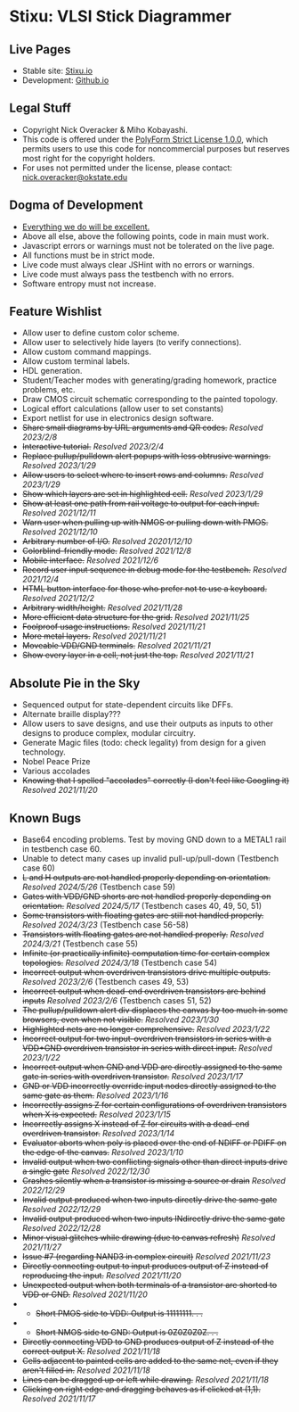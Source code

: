 # Stixu: VLSI Stick Diagrammer

## Live Pages
* Stable site: [Stixu.io](https://stixu.io)
* Development: [Github.io](https://nickoveracker.github.io/StickDiagrammer)

## Legal Stuff
* Copyright Nick Overacker & Miho Kobayashi.
* This code is offered under the [PolyForm Strict License 1.0.0](https://polyformproject.org/licenses/strict/1.0.0/), which permits users to use this code for noncommercial purposes but reserves most right for the copyright holders.
* For uses not permitted under the license, please contact: [nick.overacker@okstate.edu](mailto:nick.overacker@okstate.edu)

## Dogma of Development
* [Everything we do will be excellent.](https://www.researchgate.net/profile/Mark-Rockley-2)
* Above all else, above the following points, code in main must work.
* Javascript errors or warnings must not be tolerated on the live page.
* All functions must be in strict mode.
* Live code must always clear JSHint with no errors or warnings.
* Live code must always pass the testbench with no errors.
* Software entropy must not increase.

## Feature Wishlist
* Allow user to define custom color scheme.
* Allow user to selectively hide layers (to verify connections).
* Allow custom command mappings.
* Allow custom terminal labels.
* HDL generation.
* Student/Teacher modes with generating/grading homework, practice problems, etc.
* Draw CMOS circuit schematic corresponding to the painted topology.
* Logical effort calculations (allow user to set constants)
* Export netlist for use in electronics design software.
* ~~Share small diagrams by URL arguments and QR codes.~~ *Resolved 2023/2/8*
* ~~Interactive tutorial.~~ *Resolved 2023/2/4*
* ~~Replace pullup/pulldown alert popups with less obtrusive warnings.~~ *Resolved 2023/1/29*
* ~~Allow users to select where to insert rows and columns.~~ *Resolved 2023/1/29*
* ~~Show which layers are set in highlighted cell.~~ *Resolved 2023/1/29*
* ~~Show at least one path from rail voltage to output for each input.~~ *Resolved 2021/12/11*
* ~~Warn user when pulling up with NMOS or pulling down with PMOS.~~ *Resolved 2021/12/10*
* ~~Arbitrary number of I/O.~~ *Resolved 20201/12/10*
* ~~Colorblind-friendly mode.~~ *Resolved 2021/12/8*
* ~~Mobile interface.~~ *Resolved 2021/12/6*
* ~~Record user input sequence in debug mode for the testbench.~~ *Resolved 2021/12/4*
* ~~HTML button interface for those who prefer not to use a keyboard.~~ *Resolved 2021/12/2*
* ~~Arbitrary width/height.~~ *Resolved 2021/11/28*
* ~~More efficient data structure for the grid.~~ *Resolved 2021/11/25*
* ~~Foolproof usage instructions.~~ *Resolved 2021/11/21*
* ~~More metal layers.~~ *Resolved 2021/11/21*
* ~~Moveable VDD/GND terminals.~~ *Resolved 2021/11/21*
* ~~Show every layer in a cell, not just the top.~~ *Resolved 2021/11/21*

## Absolute Pie in the Sky
* Sequenced output for state-dependent circuits like DFFs.
* Alternate braille display???
* Allow users to save designs, and use their outputs as inputs to other designs to produce complex, modular circuitry.
* Generate Magic files (todo: check legality) from design for a given technology.
* Nobel Peace Prize
* Various accolades
* ~~Knowing that I spelled "accolades" correctly (I don't feel like Googling it)~~ *Resolved 2021/11/20*

## Known Bugs
* Base64 encoding problems. Test by moving GND down to a METAL1 rail in testbench case 60.
* Unable to detect many cases up invalid pull-up/pull-down (Testbench case 60)
* ~~L and H outputs are not handled properly depending on orientation.~~ *Resolved 2024/5/26* (Testbench case 59)
* ~~Gates with VDD/GND shorts are not handled properly depending on orientation.~~ *Resolved 2024/5/17* (Testbench cases 40, 49, 50, 51)
* ~~Some transistors with floating gates are still not handled properly.~~ *Resolved 2024/3/23* (Testbench case 56-58)
* ~~Transistors with floating gates are not handled properly.~~ *Resolved 2024/3/21* (Testbench case 55)
* ~~Infinite (or practically infinite) computation time for certain complex topologies.~~ *Resolved 2024/3/18* (Testbench case 54)
* ~~Incorrect output when overdriven transistors drive multiple outputs.~~ *Resolved 2023/2/6* (Testbench cases 49, 53)
* ~~Incorrect output when dead-end overdriven transistors are behind inputs~~ *Resolved 2023/2/6* (Testbench cases 51, 52)
* ~~The pullup/pulldown alert div displaces the canvas by too much in some browsers, even when not visible.~~ *Resolved 2023/1/30*
* ~~Highlighted nets are no longer comprehensive.~~ *Resolved 2023/1/22*
* ~~Incorrect output for two input-overdriven transistors in series with a VDD+GND overdriven transistor in series with direct input.~~ *Resolved 2023/1/22*
* ~~Incorrect output when GND and VDD are directly assigned to the same gate in series with overdriven transistor.~~ *Resolved 2023/1/17*
* ~~GND or VDD incorrectly override input nodes directly assigned to the same gate as them.~~ *Resolved 2023/1/16*
* ~~Incorrectly assigns Z for certain configurations of overdriven transistors when X is expected.~~ *Resolved 2023/1/15*
* ~~Incorrectly assigns X instead of Z for circuits with a dead-end overdriven transistor.~~ *Resolved 2023/1/14*
* ~~Evaluator aborts when poly is placed over the end of NDIFF or PDIFF on the edge of the canvas.~~ *Resolved 2023/1/10*
* ~~Invalid output when two conflicting signals other than direct inputs drive a single gate~~ *Resolved 2022/12/30*
* ~~Crashes silently when a transistor is missing a source or drain~~ *Resolved 2022/12/29*
* ~~Invalid output produced when two inputs directly drive the same gate~~ *Resolved 2022/12/29*
* ~~Invalid output produced when two inputs INdirectly drive the same gate~~ *Resolved 2022/12/28*
* ~~Minor visual glitches while drawing (due to canvas refresh)~~ *Resolved 2021/11/27*
* ~~Issue #7 (regarding NAND3 in complex circuit)~~ *Resolved 2021/11/23*
* ~~Directly connecting output to input produces output of Z instead of reproducing the input.~~ *Resolved 2021/11/20*
* ~~Unexpected output when both terminals of a transistor are shorted to VDD or GND.~~ *Resolved 2021/11/20*
* * ~~Short PMOS side to VDD: Output is 11111111. . .~~
* * ~~Short NMOS side to GND: Output is 0Z0Z0Z0Z. . .~~
* ~~Directly connecting VDD to GND produces output of Z instead of the correct output X.~~ *Resolved 2021/11/18*
* ~~Cells adjacent to painted cells are added to the same net, even if they aren't filled in.~~ *Resolved 2021/11/18*
* ~~Lines can be dragged up or left while drawing.~~ *Resolved 2021/11/18*
* ~~Clicking on right edge and dragging behaves as if clicked at (1,1).~~ *Resolved 2021/11/17*
